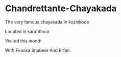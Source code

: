 # Chandrettante-Chayakada

The very famous chayakada in kozhikode

Located in karanthoor

Visited this month

With Firoska Shabeer And Erfan